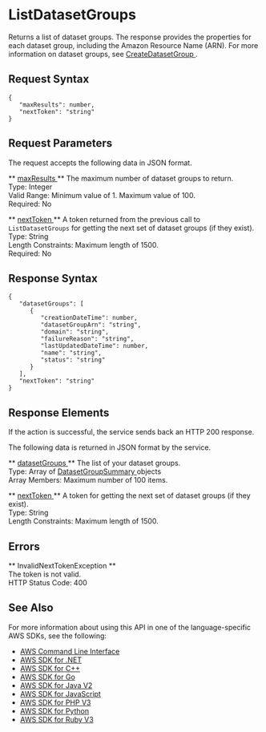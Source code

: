 # ListDatasetGroups<a name="API_ListDatasetGroups"></a>

Returns a list of dataset groups\. The response provides the properties for each dataset group, including the Amazon Resource Name \(ARN\)\. For more information on dataset groups, see [ CreateDatasetGroup ](API_CreateDatasetGroup.md)\.

## Request Syntax<a name="API_ListDatasetGroups_RequestSyntax"></a>

```
{
   "maxResults": number,
   "nextToken": "string"
}
```

## Request Parameters<a name="API_ListDatasetGroups_RequestParameters"></a>

The request accepts the following data in JSON format\.

 ** [ maxResults ](#API_ListDatasetGroups_RequestSyntax) **   <a name="personalize-ListDatasetGroups-request-maxResults"></a>
The maximum number of dataset groups to return\.  
Type: Integer  
Valid Range: Minimum value of 1\. Maximum value of 100\.  
Required: No

 ** [ nextToken ](#API_ListDatasetGroups_RequestSyntax) **   <a name="personalize-ListDatasetGroups-request-nextToken"></a>
A token returned from the previous call to `ListDatasetGroups` for getting the next set of dataset groups \(if they exist\)\.  
Type: String  
Length Constraints: Maximum length of 1500\.  
Required: No

## Response Syntax<a name="API_ListDatasetGroups_ResponseSyntax"></a>

```
{
   "datasetGroups": [ 
      { 
         "creationDateTime": number,
         "datasetGroupArn": "string",
         "domain": "string",
         "failureReason": "string",
         "lastUpdatedDateTime": number,
         "name": "string",
         "status": "string"
      }
   ],
   "nextToken": "string"
}
```

## Response Elements<a name="API_ListDatasetGroups_ResponseElements"></a>

If the action is successful, the service sends back an HTTP 200 response\.

The following data is returned in JSON format by the service\.

 ** [ datasetGroups ](#API_ListDatasetGroups_ResponseSyntax) **   <a name="personalize-ListDatasetGroups-response-datasetGroups"></a>
The list of your dataset groups\.  
Type: Array of [ DatasetGroupSummary ](API_DatasetGroupSummary.md) objects  
Array Members: Maximum number of 100 items\.

 ** [ nextToken ](#API_ListDatasetGroups_ResponseSyntax) **   <a name="personalize-ListDatasetGroups-response-nextToken"></a>
A token for getting the next set of dataset groups \(if they exist\)\.  
Type: String  
Length Constraints: Maximum length of 1500\.

## Errors<a name="API_ListDatasetGroups_Errors"></a>

 ** InvalidNextTokenException **   
The token is not valid\.  
HTTP Status Code: 400

## See Also<a name="API_ListDatasetGroups_SeeAlso"></a>

For more information about using this API in one of the language\-specific AWS SDKs, see the following:
+  [ AWS Command Line Interface](https://docs.aws.amazon.com/goto/aws-cli/personalize-2018-05-22/ListDatasetGroups) 
+  [ AWS SDK for \.NET](https://docs.aws.amazon.com/goto/DotNetSDKV3/personalize-2018-05-22/ListDatasetGroups) 
+  [ AWS SDK for C\+\+](https://docs.aws.amazon.com/goto/SdkForCpp/personalize-2018-05-22/ListDatasetGroups) 
+  [ AWS SDK for Go](https://docs.aws.amazon.com/goto/SdkForGoV1/personalize-2018-05-22/ListDatasetGroups) 
+  [ AWS SDK for Java V2](https://docs.aws.amazon.com/goto/SdkForJavaV2/personalize-2018-05-22/ListDatasetGroups) 
+  [ AWS SDK for JavaScript](https://docs.aws.amazon.com/goto/AWSJavaScriptSDK/personalize-2018-05-22/ListDatasetGroups) 
+  [ AWS SDK for PHP V3](https://docs.aws.amazon.com/goto/SdkForPHPV3/personalize-2018-05-22/ListDatasetGroups) 
+  [ AWS SDK for Python](https://docs.aws.amazon.com/goto/boto3/personalize-2018-05-22/ListDatasetGroups) 
+  [ AWS SDK for Ruby V3](https://docs.aws.amazon.com/goto/SdkForRubyV3/personalize-2018-05-22/ListDatasetGroups) 